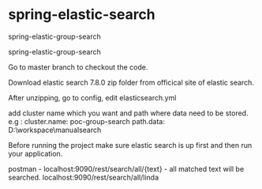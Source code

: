 # spring-elastic-search
spring-elastic-group-search

spring-elastic-group-search

Go to master branch to checkout the code.

Download elastic search 7.8.0 zip folder from officical site of elastic search.

After unzipping, go to config, edit elasticsearch.yml

add cluster name which you want and path where data need to be stored. e.g : cluster.name: poc-group-search path.data: D:\workspace\manualsearch

Before running the project make sure elastic search is up first and then run your application.

postman - localhost:9090/rest/search/all/{text} - all matched text will be searched. localhost:9090/rest/search/all/linda
